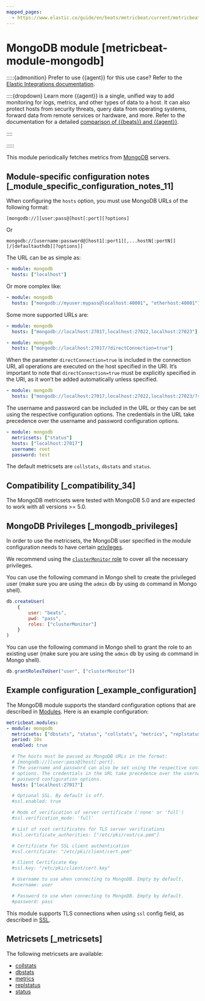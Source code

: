```yaml
---
mapped_pages:
  - https://www.elastic.co/guide/en/beats/metricbeat/current/metricbeat-module-mongodb.html
---
```


<!-- This file is generated! See scripts/mage/docs_collector.go -->

# MongoDB module [metricbeat-module-mongodb]

:::::{admonition} Prefer to use {{agent}} for this use case?
Refer to the [Elastic Integrations documentation](integration-docs://reference/mongodb/index.md).

::::{dropdown} Learn more
{{agent}} is a single, unified way to add monitoring for logs, metrics, and other types of data to a host. It can also protect hosts from security threats, query data from operating systems, forward data from remote services or hardware, and more. Refer to the documentation for a detailed [comparison of {{beats}} and {{agent}}](docs-content://reference/fleet/index.md).

::::


:::::


This module periodically fetches metrics from [MongoDB](https://www.mongodb.com) servers.


## Module-specific configuration notes [_module_specific_configuration_notes_11]

When configuring the `hosts` option, you must use MongoDB URLs of the following format:

```
[mongodb://][user:pass@]host[:port][?options]
```

Or

```
mongodb://[username:password@]host1[:port1][,...hostN[:portN]][/[defaultauthdb][?options]]
```

The URL can be as simple as:

```yaml
- module: mongodb
  hosts: ["localhost"]
```

Or more complex like:

```yaml
- module: mongodb
  hosts: ["mongodb://myuser:mypass@localhost:40001", "otherhost:40001"]
```

Some more supported URLs are:

```yaml
- module: mongodb
  hosts: ["mongodb://localhost:27017,localhost:27022,localhost:27023"]
```

```yaml
- module: mongodb
  hosts: ["mongodb://localhost:27017/?directConnection=true"]
```

When the parameter `directConnection=true` is included in the connection URI, all operations are executed on the host specified in the URI. It’s important to note that `directConnection=true` must be explicitly specified in the URI, as it won’t be added automatically unless specified.

```yaml
- module: mongodb
  hosts: ["mongodb://localhost:27017,localhost:27022,localhost:27023/?replicaSet=dbrs"]
```

The username and password can be included in the URL or they can be set using the respective configuration options. The credentials in the URL take precedence over the username and password configuration options.

```yaml
- module: mongodb
  metricsets: ["status"]
  hosts: ["localhost:27017"]
  username: root
  password: test
```

The default metricsets are `collstats`, `dbstats` and `status`.


## Compatibility [_compatibility_34]

The MongoDB metricsets were tested with MongoDB 5.0 and are expected to work with all versions >= 5.0.


## MongoDB Privileges [_mongodb_privileges]

In order to use the metricsets, the MongoDB user specified in the module configuration needs to have certain [privileges](https://docs.mongodb.com/manual/core/authorization/#privileges).

We recommend using the [`clusterMonitor` role](https://docs.mongodb.com/manual/reference/built-in-roles/#clusterMonitor) to cover all the necessary privileges.

You can use the following command in Mongo shell to create the privileged user (make sure you are using the `admin` db by using `db` command in Mongo shell).

```js
db.createUser(
    {
        user: "beats",
        pwd: "pass",
        roles: ["clusterMonitor"]
    }
)
```

You can use the following command in Mongo shell to grant the role to an existing user (make sure you are using the `admin` db by using `db` command in Mongo shell).

```js
db.grantRolesToUser("user", ["clusterMonitor"])
```


## Example configuration [_example_configuration]

The MongoDB module supports the standard configuration options that are described in [Modules](/reference/metricbeat/configuration-metricbeat.md). Here is an example configuration:

```yaml
metricbeat.modules:
- module: mongodb
  metricsets: ["dbstats", "status", "collstats", "metrics", "replstatus"]
  period: 10s
  enabled: true

  # The hosts must be passed as MongoDB URLs in the format:
  # [mongodb://][user:pass@]host[:port].
  # The username and password can also be set using the respective configuration
  # options. The credentials in the URL take precedence over the username and
  # password configuration options.
  hosts: ["localhost:27017"]

  # Optional SSL. By default is off.
  #ssl.enabled: true

  # Mode of verification of server certificate ('none' or 'full')
  #ssl.verification_mode: 'full'

  # List of root certificates for TLS server verifications
  #ssl.certificate_authorities: ["/etc/pki/root/ca.pem"]

  # Certificate for SSL client authentication
  #ssl.certificate: "/etc/pki/client/cert.pem"

  # Client Certificate Key
  #ssl.key: "/etc/pki/client/cert.key"

  # Username to use when connecting to MongoDB. Empty by default.
  #username: user

  # Password to use when connecting to MongoDB. Empty by default.
  #password: pass
```

This module supports TLS connections when using `ssl` config field, as described in [SSL](/reference/metricbeat/configuration-ssl.md).


## Metricsets [_metricsets]

The following metricsets are available:

* [collstats](/reference/metricbeat/metricbeat-metricset-mongodb-collstats.md)
* [dbstats](/reference/metricbeat/metricbeat-metricset-mongodb-dbstats.md)
* [metrics](/reference/metricbeat/metricbeat-metricset-mongodb-metrics.md)
* [replstatus](/reference/metricbeat/metricbeat-metricset-mongodb-replstatus.md)
* [status](/reference/metricbeat/metricbeat-metricset-mongodb-status.md)

